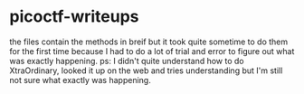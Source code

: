 # picoctf-writeups
the files contain the methods in breif but it took quite sometime to do them for the first time because I had to do a lot of trial and error to figure out what was exactly happening.
ps: I didn't quite understand how to do XtraOrdinary, looked it up on the web and tries understanding but I'm still not sure what exactly was happening.
